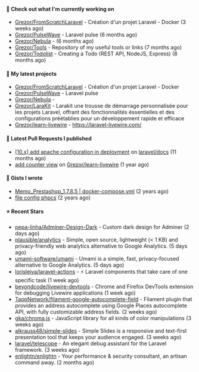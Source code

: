#### 👷 Check out what I'm currently working on

- [Grezor/FromScratchLaravel](https://github.com/Grezor/FromScratchLaravel) - Création d&#39;un projet Laravel - Docker (3 weeks ago)
- [Grezor/PulseWave](https://github.com/Grezor/PulseWave) - Laravel pulse (6 months ago)
- [Grezor/Nebula](https://github.com/Grezor/Nebula) -  (6 months ago)
- [Grezor/Tools](https://github.com/Grezor/Tools) - Repository of my useful tools or links (7 months ago)
- [Grezor/Todolist](https://github.com/Grezor/Todolist) - Creating a Todo (REST API, NodeJS, Express) (8 months ago)

#### 🌱 My latest projects

- [Grezor/FromScratchLaravel](https://github.com/Grezor/FromScratchLaravel) - Création d&#39;un projet Laravel - Docker
- [Grezor/PulseWave](https://github.com/Grezor/PulseWave) - Laravel pulse
- [Grezor/Nebula](https://github.com/Grezor/Nebula) - 
- [Grezor/LaraKit](https://github.com/Grezor/LaraKit) - Larakit une trousse de démarrage personnalisée pour les projets Laravel, offrant des fonctionnalités éssentielles et des configurations préétablies pour un développement rapide et efficace
- [Grezor/learn-livewire](https://github.com/Grezor/learn-livewire) - https://laravel-livewire.com/

#### 🔨 Latest Pull Requests I published

- [[10.x] add apache configuration in deployment](https://github.com/laravel/docs/pull/9349) on [laravel/docs](https://github.com/laravel/docs) (11 months ago)
- [add counter view](https://github.com/Grezor/learn-livewire/pull/1) on [Grezor/learn-livewire](https://github.com/Grezor/learn-livewire) (1 year ago)

#### 📓 Gists I wrote

- [Memo_Prestashop_1.7.8.5 | docker-compose.yml](https://gist.github.com/eb78b378ed9f40780dc077b361ead337) (2 years ago)
- [file config phpcs](https://gist.github.com/27d8a6056d2e171aed20c26699439861) (2 years ago)

#### ⭐ Recent Stars

- [pepa-linha/Adminer-Design-Dark](https://github.com/pepa-linha/Adminer-Design-Dark) - Custom dark design for Adminer (2 days ago)
- [plausible/analytics](https://github.com/plausible/analytics) - Simple, open source, lightweight (&lt; 1 KB) and privacy-friendly web analytics alternative to Google Analytics. (5 days ago)
- [umami-software/umami](https://github.com/umami-software/umami) - Umami is a simple, fast, privacy-focused alternative to Google Analytics. (5 days ago)
- [lorisleiva/laravel-actions](https://github.com/lorisleiva/laravel-actions) - ⚡️ Laravel components that take care of one specific task (1 week ago)
- [beyondcode/livewire-devtools](https://github.com/beyondcode/livewire-devtools) - Chrome and Firefox DevTools extension for debugging Livewire applications (1 week ago)
- [TappNetwork/filament-google-autocomplete-field](https://github.com/TappNetwork/filament-google-autocomplete-field) - Filament plugin that provides an address autocomplete using Google Places autocomplete API, with fully customizable address fields. (2 weeks ago)
- [gka/chroma.js](https://github.com/gka/chroma.js) - JavaScript library for all kinds of color manipulations (3 weeks ago)
- [alkrauss48/simple-slides](https://github.com/alkrauss48/simple-slides) - Simple Slides is a responsive and text-first presentation tool that keeps your audience engaged. (3 weeks ago)
- [laravel/telescope](https://github.com/laravel/telescope) - An elegant debug assistant for the Laravel framework. (3 weeks ago)
- [enlightn/enlightn](https://github.com/enlightn/enlightn) - Your performance &amp; security consultant, an artisan command away. (2 months ago)
